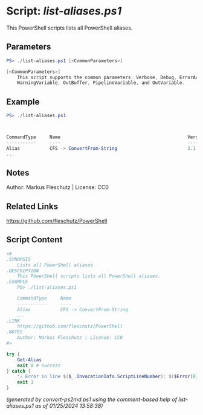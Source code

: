Script: *list-aliases.ps1*
========================

This PowerShell scripts lists all PowerShell aliases.

Parameters
----------
```powershell
PS> ./list-aliases.ps1 [<CommonParameters>]

[<CommonParameters>]
    This script supports the common parameters: Verbose, Debug, ErrorAction, ErrorVariable, WarningAction, 
    WarningVariable, OutBuffer, PipelineVariable, and OutVariable.
```

Example
-------
```powershell
PS> ./list-aliases.ps1



CommandType     Name                                               Version    Source
-----------     ----                                               -------    ------
Alias           CFS -> ConvertFrom-String                          3.1.0.0    Microsoft.PowerShell.Utility
...

```

Notes
-----
Author: Markus Fleschutz | License: CC0

Related Links
-------------
https://github.com/fleschutz/PowerShell

Script Content
--------------
```powershell
<#
.SYNOPSIS
	Lists all PowerShell aliases
.DESCRIPTION
	This PowerShell scripts lists all PowerShell aliases.
.EXAMPLE
	PS> ./list-aliases.ps1

	CommandType     Name                                               Version    Source
	-----------     ----                                               -------    ------
	Alias           CFS -> ConvertFrom-String                          3.1.0.0    Microsoft.PowerShell.Utility
	...
.LINK
	https://github.com/fleschutz/PowerShell
.NOTES
	Author: Markus Fleschutz | License: CC0
#>

try {
	Get-Alias
	exit 0 # success
} catch {
	"⚠️ Error in line $($_.InvocationInfo.ScriptLineNumber): $($Error[0])"
	exit 1
}
```

*(generated by convert-ps2md.ps1 using the comment-based help of list-aliases.ps1 as of 01/25/2024 13:58:38)*
